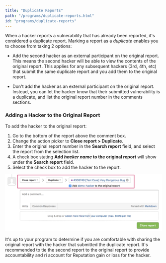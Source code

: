 ```yaml
---
title: "Duplicate Reports"
path: "/programs/duplicate-reports.html"
id: "programs/duplicate-reports"
---
```


When a hacker reports a vulnerability that has already been reported, it's considered a duplicate report. Marking a report as a *duplicate* enables you to choose from taking 2 options: 

* Add the second hacker as an external participant on the original report. This means the second hacker will be able to view the contents of the original report. This applies for any subsequent hackers (3rd, 4th, etc) that submit the same duplicate report and you add them to the original report.

* Don't add the hacker as an external participant on the original report. Instead, you can let the hacker know that their submitted vulnerability is a duplicate, and list the original report number in the comments sections. 

### Adding a Hacker to the Original Report
To add the hacker to the original report:
1) Go to the bottom of the report above the comment box.
2) Change the action picker to **Close report > Duplicate**. 
3) Enter the original report number in the **Search report** field, and select the report from the selection list. 
4) A check box stating **Add *hacker name* to the original report** will show under the **Search report** field. 
5) Select the check box to add the hacker to the report. 

![duplicate reports](./images/duplicate-reports.png)

It's up to your program to determine if you are comfortable with sharing the original report with the hacker that submitted the duplicate report. It's recommended to tie the second report to the original report to provide accountability and ri account for Reputation gain or loss for the hacker. 
